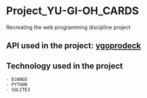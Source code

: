 # Project_YU-GI-OH_CARDS
Recreating the web programming discipline project

## API used in the project: <a href = "https://ygoprodeck.com/api-guide/">ygoprodeck <a/> </b>

## Technology used in the project
    - DJANGO
    - PYTHON
    - SQLITE3
    